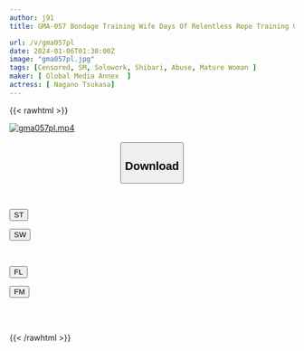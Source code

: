 ```yaml
---
author: j91
title: GMA-057 Bondage Training Wife Days Of Relentless Rope Training Given To Her Father-in-law Who Lives With Her. Tsukasa Nagano, A Young Wife Who Has Fallen Into A Master-servant Relationship That She Can't Escape From And Has Blossomed Into Masochism

url: /v/gma057pl
date: 2024-01-06T01:30:00Z
image: "gma057pl.jpg"
tags: [Censored, SM, Solowork, Shibari, Abuse, Mature Woman	]
maker: [ Global Media Annex  ]
actress: [ Nagano Tsukasa]
---
```



{{< rawhtml >}}

<div class="video" data-videoid="zxeLvaGOJXIeAb">
    <a href="javascript:;">
        <img src="/v/gma057pl/gma057pl.jpg" width="WIDTH" height="HEIGHT" alt="gma057pl.mp4" loading="lazy">
    </a>
</div>

<script type="text/javascript" src="https://j91.asia/asset/on-demand-st.js"></script>

<br>
  <link rel="stylesheet" href="https://j91.asia/asset/bs5.css">
  
  <center>
  <button class="btn btn-primary" type="button" data-bs-toggle="collapse" data-bs-target=".multi-collapse" aria-expanded="false" aria-controls="multiCollapseExample1 multiCollapseExample2"><h2>Download</h2></button></center>
</p>
<div class="row">
  <div class="col">
    <div class="collapse multi-collapse" id="multiCollapseExample1">
      <div class="card card-body">
	      	      <br>
<div class="buttons">  
<p><a href="https://streamtape.to/v/zxeLvaGOJXIeAb" target="_blank"><button class="btn-hover color-3"><i class="fa fa-download"></i> ST</button></a></p>
<p><a href="https://flaswish.com/2mhmlh5j7l7z" target="_blank"><button class="btn-hover color-2"><i class="fa fa-download"></i> SW</button></a></p></div>
    </div>
  </div>
</div>
  <div class="col">
    <div class="collapse multi-collapse" id="multiCollapseExample2">
      <div class="card card-body">
	      <br>
<div class="buttons">
<p><a href="javascript:;" target="_blank"><button class="btn-hover color-9"><i class="fa fa-download"></i> FL</button></a></p>
<p><a href="javascript:;" target="_blank"><button class="btn-hover color-8"><i class="fa fa-download"></i> FM</button></a></p></div>
<br><br>
      </div>
    </div>
  </div>
</div>

{{< /rawhtml >}}